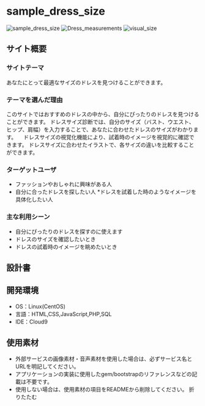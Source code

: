 # sample_dress_size
![sample_dress_size](https://github.com/user-attachments/assets/a37f286a-99fb-47fd-bbba-e10aeb3e17e3)
![Dress_measurements](https://github.com/user-attachments/assets/4017dc97-bcae-40f1-b85b-8ec6347a0c58)
![visual_size](https://github.com/user-attachments/assets/f48f3788-de21-4478-be88-3f5bb128f53e)

## サイト概要
### サイトテーマ
<!--何を『目的』とし、どのような『分類』なのかを簡潔に書く-->
 あなたにとって最適なサイズのドレスを見つけることができます。

### テーマを選んだ理由
<!--なぜこのようなテーマにしたかを説明する-->
 このサイトではおすすめのドレスの中から、自分にぴったりのドレスを見つけることができます。
ドレスサイズ診断では、自分のサイズ（バスト、ウエスト、ヒップ、肩幅）を入力することで、あなたに合わせたドレスのサイズがわかります。
　ドレスサイズの視覚化機能により、試着時のイメージを視覚的に確認できます。
ドレスサイズに合わせたイラストで、各サイズの違いを比較することができます。
### ターゲットユーザ
<!--誰に使ってもらうかを具体的に記載する-->
 * ファッションやおしゃれに興味がある人
 * 自分に合ったドレスを探したい人
 *ドレスを試着した時のようなイメージを具体化したい人

### 主な利用シーン
<!--どのような時に使うのかの状況を記載すること-->
 * 自分にぴったりのドレスを探すのに使えます
 * ドレスのサイズを確認したいとき
 * ドレスの試着時のイメージを眺めたいとき

## 設計書
<!--テーマを設定・提出する時点では不要です-->

## 開発環境
- OS：Linux(CentOS)
- 言語：HTML,CSS,JavaScript,PHP,SQL
- IDE：Cloud9

## 使用素材
- 外部サービスの画像素材・音声素材を使用した場合は、必ずサービス名とURLを明記してください。
- アプリケーションの実装に使用したgem/bootstrapのリファレンスなどの記載は不要です。
- 使用しない場合は、使用素材の項目をREADMEから削除してください。
折りたたむ

